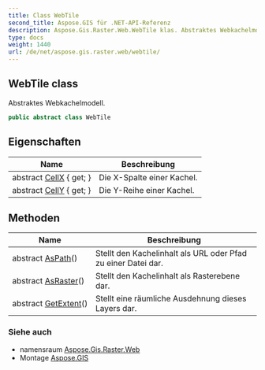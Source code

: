 ```yaml
---
title: Class WebTile
second_title: Aspose.GIS für .NET-API-Referenz
description: Aspose.Gis.Raster.Web.WebTile klas. Abstraktes Webkachelmodell.
type: docs
weight: 1440
url: /de/net/aspose.gis.raster.web/webtile/
---
```

## WebTile class

Abstraktes Webkachelmodell.

```csharp
public abstract class WebTile
```

## Eigenschaften

| Name | Beschreibung |
| --- | --- |
| abstract [CellX](../../aspose.gis.raster.web/webtile/cellx/) { get; } | Die X-Spalte einer Kachel. |
| abstract [CellY](../../aspose.gis.raster.web/webtile/celly/) { get; } | Die Y-Reihe einer Kachel. |

## Methoden

| Name | Beschreibung |
| --- | --- |
| abstract [AsPath](../../aspose.gis.raster.web/webtile/aspath/)() | Stellt den Kachelinhalt als URL oder Pfad zu einer Datei dar. |
| abstract [AsRaster](../../aspose.gis.raster.web/webtile/asraster/)() | Stellt den Kachelinhalt als Rasterebene dar. |
| abstract [GetExtent](../../aspose.gis.raster.web/webtile/getextent/)() | Stellt eine räumliche Ausdehnung dieses Layers dar. |

### Siehe auch

* namensraum [Aspose.Gis.Raster.Web](../../aspose.gis.raster.web/)
* Montage [Aspose.GIS](../../)


